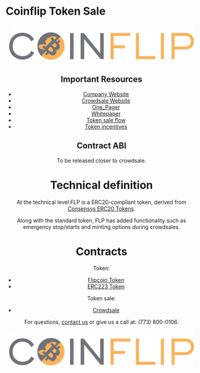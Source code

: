 
# Coinflip Token Sale
<div style="text-align:center"><img src = "/resources/logo.png"/>

## Important Resources
- [Company Website](https://www.coinflip.tech)
- [Crowdsale Website](https://www.flipcoinsale.com)
- [One_Pager](/resources/ONE_PAGER.pdf)
- [Whitepaper](/resources/WHITEPAPER.pdf)
- [Token sale flow](/SALE_MECHANISM.md)
- [Token incentives](/TOKEN_INCENTIVES.md)

## Contract ABI

To be released closer to crowdsale.

# Technical definition

At the technical level FLP is a ERC20-compliant token, derived from [Consensys ERC20 Tokens](https://github.com/ConsenSys/Tokens).

Along with the standard token, FLP has added functionality such as emergency stop/starts and minting options during crowdsales. 


# Contracts

Token:
- [Flipcoin Token](/sale/contracts/token/Flipcoin20.sol)
- [ERC223 Token](/sale/contracts/main/Flipcoin_Standard.sol)

Token sale:
- [Crowdsale](/sale/contracts/main/TokenSale.sol)

For questions, [contact us](info@coinflip.tech) or give us a call at: (773) 800-0106.

<div style="text-align:center"><img src = "/resources/logo.png"/>
